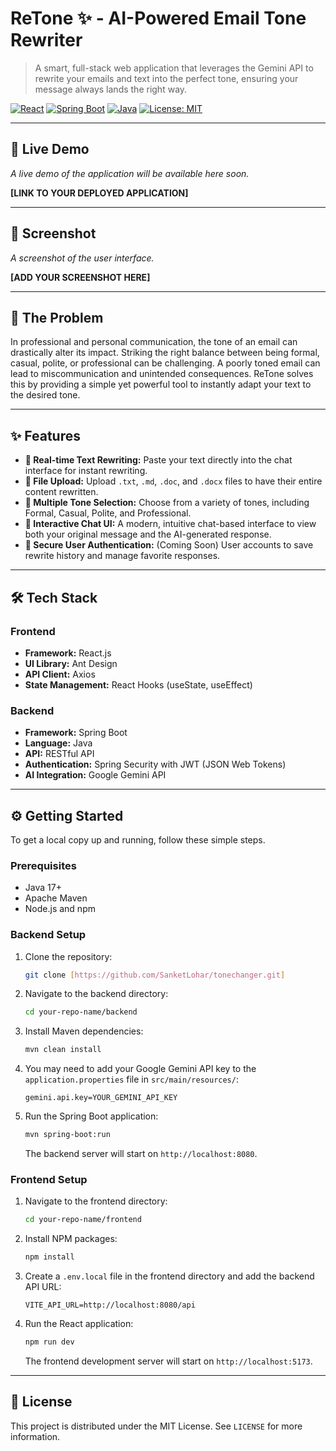 # ReTone ✨ - AI-Powered Email Tone Rewriter

> A smart, full-stack web application that leverages the Gemini API to rewrite your emails and text into the perfect tone, ensuring your message always lands the right way.

[![React](https://img.shields.io/badge/React-20232A?style=for-the-badge&logo=react&logoColor=61DAFB)](https://reactjs.org/)
[![Spring Boot](https://img.shields.io/badge/Spring_Boot-F2F4F9?style=for-the-badge&logo=spring&logoColor=6DB33F)](https://spring.io/projects/spring-boot)
[![Java](https://img.shields.io/badge/Java-ED8B00?style=for-the-badge&logo=openjdk&logoColor=white)](https://www.java.com/)
[![License: MIT](https://img.shields.io/badge/License-MIT-yellow.svg?style=for-the-badge)](https://opensource.org/licenses/MIT)

---

## 🚀 Live Demo

*A live demo of the application will be available here soon.*

**[LINK TO YOUR DEPLOYED APPLICATION]**

---

## 📸 Screenshot

*A screenshot of the user interface.*

**[ADD YOUR SCREENSHOT HERE]**

---

## 🎯 The Problem

In professional and personal communication, the tone of an email can drastically alter its impact. Striking the right balance between being formal, casual, polite, or professional can be challenging. A poorly toned email can lead to miscommunication and unintended consequences. ReTone solves this by providing a simple yet powerful tool to instantly adapt your text to the desired tone.

---

## ✨ Features

* **📝 Real-time Text Rewriting:** Paste your text directly into the chat interface for instant rewriting.
* **📎 File Upload:** Upload `.txt`, `.md`, `.doc`, and `.docx` files to have their entire content rewritten.
* **🎨 Multiple Tone Selection:** Choose from a variety of tones, including Formal, Casual, Polite, and Professional.
* **💬 Interactive Chat UI:** A modern, intuitive chat-based interface to view both your original message and the AI-generated response.
* **🔐 Secure User Authentication:** (Coming Soon) User accounts to save rewrite history and manage favorite responses.

---

## 🛠️ Tech Stack

### Frontend
* **Framework:** React.js
* **UI Library:** Ant Design
* **API Client:** Axios
* **State Management:** React Hooks (useState, useEffect)

### Backend
* **Framework:** Spring Boot
* **Language:** Java
* **API:** RESTful API
* **Authentication:** Spring Security with JWT (JSON Web Tokens)
* **AI Integration:** Google Gemini API

---

## ⚙️ Getting Started

To get a local copy up and running, follow these simple steps.

### Prerequisites

* Java 17+
* Apache Maven
* Node.js and npm

### Backend Setup

1.  Clone the repository:
    ```sh
    git clone [https://github.com/SanketLohar/tonechanger.git]
    ```
2.  Navigate to the backend directory:
    ```sh
    cd your-repo-name/backend
    ```
3.  Install Maven dependencies:
    ```sh
    mvn clean install
    ```
4.  You may need to add your Google Gemini API key to the `application.properties` file in `src/main/resources/`:
    ```properties
    gemini.api.key=YOUR_GEMINI_API_KEY
    ```
5.  Run the Spring Boot application:
    ```sh
    mvn spring-boot:run
    ```
    The backend server will start on `http://localhost:8080`.

### Frontend Setup

1.  Navigate to the frontend directory:
    ```sh
    cd your-repo-name/frontend
    ```
2.  Install NPM packages:
    ```sh
    npm install
    ```
3.  Create a `.env.local` file in the frontend directory and add the backend API URL:
    ```
    VITE_API_URL=http://localhost:8080/api
    ```
4.  Run the React application:
    ```sh
    npm run dev
    ```
    The frontend development server will start on `http://localhost:5173`.

---

## 📄 License

This project is distributed under the MIT License. See `LICENSE` for more information.
